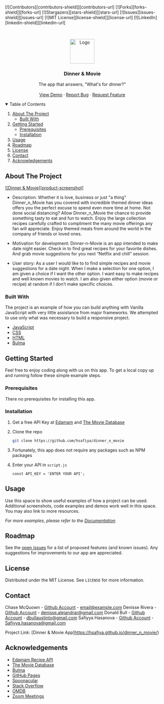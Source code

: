 <!--
*** Thanks for checking out the Best-README-Template. If you have a suggestion
*** that would make this better, please fork the repo and create a pull request
*** or simply open an issue with the tag "enhancement".
*** Thanks again! Now go create something AMAZING! :D
-->



<!-- PROJECT SHIELDS -->
<!--
*** I'm using markdown "reference style" links for readability.
*** Reference links are enclosed in brackets [ ] instead of parentheses ( ).
*** See the bottom of this document for the declaration of the reference variables
*** for contributors-url, forks-url, etc. This is an optional, concise syntax you may use.
*** https://www.markdownguide.org/basic-syntax/#reference-style-links
-->
[![Contributors][contributors-shield]][contributors-url]
[![Forks][forks-shield]][forks-url]
[![Stargazers][stars-shield]][stars-url]
[![Issues][issues-shield]][issues-url]
[![MIT License][license-shield]][license-url]
[![LinkedIn][linkedin-shield]][linkedin-url]



<!-- PROJECT LOGO -->
<br />
<p align="center">
  <a href="https://hsafiya.github.io/dinner_n_movie/">
    <img src="https://github.com/hsafiya/dinner_n_movie/blob/README/assets/img/image2.png" alt="Logo" width="80" height="80">
  </a>

  <h3 align="center">Dinner & Movie</h3>

  <p align="center">
    The app that answers, "What's for dinner?" 
    <br />
        <br />
    <a href="https://hsafiya.github.io/dinner_n_movie/">View Demo</a>
    ·
    <a href="https://github.com/hsafiya/dinner_n_movie/issues">Report Bug</a>
    ·
    <a href="https://github.com/hsafiya/dinner_n_movie/pulls">Request Feature</a>
  </p>
</p>



<!-- TABLE OF CONTENTS -->
<details open="open">
  <summary>Table of Contents</summary>
  <ol>
    <li>
      <a href="#about-the-project">About The Project</a>
      <ul>
        <li><a href="#built-with">Built With</a></li>
      </ul>
    </li>
    <li>
      <a href="#getting-started">Getting Started</a>
      <ul>
        <li><a href="#prerequisites">Prerequisites</a></li>
        <li><a href="#installation">Installation</a></li>
      </ul>
    </li>
    <li><a href="#usage">Usage</a></li>
    <li><a href="#roadmap">Roadmap</a></li>
    <li><a href="#license">License</a></li>
    <li><a href="#contact">Contact</a></li>
    <li><a href="#acknowledgements">Acknowledgements</a></li>
  </ol>
</details>



<!-- ABOUT THE PROJECT -->
## About The Project

[![Dinner & Movie][product-screenshot]](dinner_n_movie_.png)

* Description: 
Whether it is love, business or just "a thing" Dinner_n_Movie has you covered with incredible themed dinner ideas offers you  the perfect excuse to spend even more time at home. Not done social distancing? Allow Dinner_n_Movie the chance to provide something tasty to eat and fun to watch. Enjoy the large collection recipes carefully crafted to compliment the many movie offerings any fan will appreciate. Enjoy themed meals from around the world in the company of friends or loved ones. 

* Motivation for development: 
Dinner-n-Movie is an app intended to make date night easier. Check in to find great recipes for your favorite dishes. And grab movie suggestions for you next “Netflix and chill” session.

* User story: 
As a user I would like to to find simple recipes and movie suggestions for a date night.  When I make a selection for one option, I am given a choice if I want the other option. I want easy to make recipes and well known movies to watch.  I am also given either option (movie or recipe) at random if I don’t make specific choices.


### Built With

The project is an example of how you can build anything with Vanilla JavaScript with very little assistance from major frameworks.  We attempted to use only what was necessary to build a responsive project. 


* [JavaScript](https://jquery.com)
* [CSS](https://www.w3.org/Style/CSS/Overview.en.html)
* [HTML](https://html.spec.whatwg.org/)
* [Bulma](https://bulma.io/)



<!-- GETTING STARTED -->
## Getting Started

Feel free to enjoy coding along with us on this app.  To get a local copy up and running follow these simple example steps.

### Prerequisites

There no prerequisites for installing this app.


### Installation

1. Get a free API Key at [Edamam](https://developer.edamam.com/edamam-recipe-api)
and [The Movie Database](https://developers.themoviedb.org/3/getting-started/introduction)
2. Clone the repo
   ```sh
   git clone https://github.com/hsafiya/dinner_n_movie
   ```
3. Fortunately, this app does not require any packages such as NPM packages
  
4. Enter your API in `script.js`
   ```JS
   const API_KEY = 'ENTER YOUR API';
   ```



<!-- USAGE EXAMPLES -->
## Usage

Use this space to show useful examples of how a project can be used. Additional screenshots, code examples and demos work well in this space. You may also link to more resources.

_For more examples, please refer to the [Documentation](https://example.com)_



<!-- ROADMAP -->
## Roadmap

See the [open issues](https://github.com/hsafiya/dinner_n_movie/issues) for a list of proposed features (and known issues).  Any suggestions for improvements to our app are appreciated.



<!-- LICENSE -->
## License

Distributed under the MIT License. See `LICENSE` for more information.



<!-- CONTACT -->
## Contact

Chase McQuown - [Github Account](https://github.com/chasemcquown) - email@example.com
Denisse Rivera - [Github Account](https://github.com/RiveraDenisse) - denisse.alejandrar@gmail.com
Donald Bull - [Github Account](https://github.com/Bullbotbam) - dbullaustintx@gmail.com
Safiyya Hasanova - [Github Account](https://github.com/hsafiya) - Safiyya.hasanova@gmail.com

Project Link: [Dinner & Movie App]https://hsafiya.github.io/dinner_n_movie/)



<!-- ACKNOWLEDGEMENTS -->
## Acknowledgements
* [Edamam Recipe API](https://developer.edamam.com/edamam-recipe-api)
* [The Movie Database](https://developers.themoviedb.org/3/getting-started/introduction)
* [Bulma](https://bulma.io/)
* [GitHub Pages](https://pages.github.com)
* [Spoonacular](https://spoonacular.com/)
* [Stack Overflow](https://stackoverflow.com/)
* [OMDB](https://www.omdbapi.com/)
* [Zoom Meetings](https://zoom.us/)

